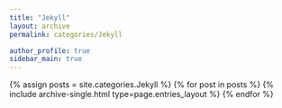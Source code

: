 ```yaml
---
title: "Jekyll"
layout: archive
permalink: categories/Jekyll

author_profile: true
sidebar_main: true
---
```



{% assign posts = site.categories.Jekyll %}
{% for post in posts %} {% include archive-single.html type=page.entries_layout %} {% endfor %}